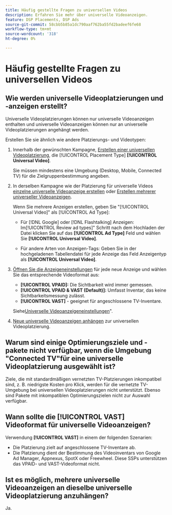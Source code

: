 ```yaml
---
title: Häufig gestellte Fragen zu universellen Videos
description: Erfahren Sie mehr über universelle Videoanzeigen.
feature: DSP Placements, DSP Ads
source-git-commit: 58cbb5b85a1dc790aaf762ba55fd2badeef6fe68
workflow-type: tm+mt
source-wordcount: '318'
ht-degree: 0%

---
```


# Häufig gestellte Fragen zu universellen Videos

## Wie werden universelle Videoplatzierungen und -anzeigen erstellt?

Universelle Videoplatzierungen können nur universelle Videoanzeigen enthalten und universelle Videoanzeigen können nur an universelle Videoplatzierungen angehängt werden.

Erstellen Sie sie ähnlich wie andere Platzierungs- und Videotypen:

1. Innerhalb der gewünschten Kampagne, [Erstellen einer universellen Videoplatzierung](/help/dsp/campaign-management/placements/placement-create.md), die [!UICONTROL Placement Type] **[!UICONTROL Universal Video]**.

   Sie müssen mindestens eine Umgebung (Desktop, Mobile, Connected TV) für die Zielgruppenbestimmung angeben.

1. In derselben Kampagne wie der Platzierung für universelle Videos [einzelne universelle Videoanzeige erstellen](/help/dsp/campaign-management/ads/ad-create.md) oder [Erstellen mehrerer universeller Videoanzeigen](/help/dsp/campaign-management/ads/ad-create-multiple.md).

   Wenn Sie mehrere Anzeigen erstellen, geben Sie &quot;[!UICONTROL Universal Video]&quot; als [!UICONTROL Ad Type]:

   * Für [!DNL Google] oder [!DNL Flashtalking] Anzeigen: Im[!UICONTROL Review ad types]&quot; Schritt nach dem Hochladen der Datei klicken Sie auf das **[!UICONTROL Ad Type]** Feld und wählen Sie **[!UICONTROL Universal Video]**.

   * Für andere Arten von Anzeigen-Tags: Geben Sie in der hochgeladenen Tabellendatei für jede Anzeige das Feld Anzeigentyp als **[!UICONTROL Universal Video]**.

1. [Öffnen Sie die Anzeigeneinstellungen](/help/dsp/campaign-management/ads/ad-edit.md) für jede neue Anzeige und wählen Sie das entsprechende Videoformat aus:

   * **[!UICONTROL VPAID]:** Die Sichtbarkeit wird immer gemessen.
   * **[!UICONTROL VPAID & VAST (Default)]:** Umfasst Inventar, das keine Sichtbarkeitsmessung zulässt.
   * **[!UICONTROL VAST]** - geeignet für angeschlossene TV-Inventare.

   Siehe[Universelle Videoanzeigeneinstellungen](/help/dsp/campaign-management/ads/ad-settings-universal-video.md)&quot;.

1. [Neue universelle Videoanzeigen anhängen](/help/dsp/campaign-management/ads/ad-attach-to-placement.md) zur universellen Videoplatzierung.

## Warum sind einige Optimierungsziele und -pakete nicht verfügbar, wenn die Umgebung &quot;Connected TV&quot;für eine universelle Videoplatzierung ausgewählt ist?

Ziele, die mit standardmäßigen vernetzten TV-Platzierungen inkompatibel sind, z. B. niedrigste Kosten pro Klick, werden für die vernetzte TV-Umgebung bei universellen Videoplatzierungen nicht unterstützt. Ebenso sind Pakete mit inkompatiblen Optimierungszielen nicht zur Auswahl verfügbar.

## Wann sollte die **[!UICONTROL VAST]** Videoformat für universelle Videoanzeigen?

Verwendung **[!UICONTROL VAST]** in einem der folgenden Szenarien:

* Die Platzierung zielt auf angeschlossene TV-Inventare ab.
* Die Platzierung dient der Bestimmung des Videoinventars von Google Ad Manager, Appnexus, SpotX oder Freewheel. Diese SSPs unterstützen das VPAID- und VAST-Videoformat nicht.

## Ist es möglich, mehrere universelle Videoanzeigen an dieselbe universelle Videoplatzierung anzuhängen?

Ja.
